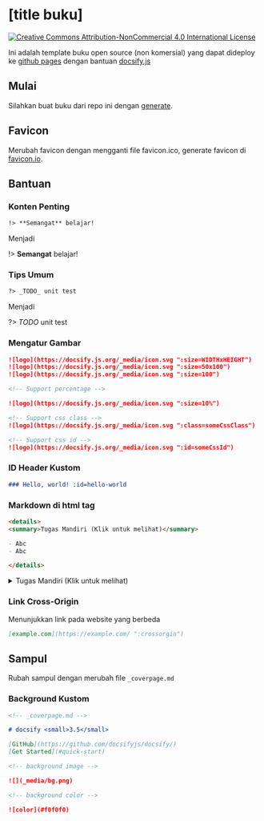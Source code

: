# [title buku]

[![Creative Commons Attribution-NonCommercial 4.0 International License](https://i.creativecommons.org/l/by-nc/4.0/80x15.png)](http://creativecommons.org/licenses/by-nc/4.0/ ":crossorgin")

Ini adalah template buku open source (non komersial) yang dapat dideploy ke [github pages](https://pages.github.com/) dengan bantuan [docsify.js](https://docsify.js.org/)

## Mulai

Silahkan buat buku dari repo ini dengan [generate](https://github.com/hexatester/buku/generate).

## Favicon

Merubah favicon dengan mengganti file favicon.ico, generate favicon di [favicon.io](https://favicon.io/ ":crossorgin").

## Bantuan

### Konten Penting

```md
!> **Semangat** belajar!
```

Menjadi

!> **Semangat** belajar!

### Tips Umum

```md
?> _TODO_ unit test
```

Menjadi

?> _TODO_ unit test

### Mengatur Gambar

```md
![logo](https://docsify.js.org/_media/icon.svg ":size=WIDTHxHEIGHT")
![logo](https://docsify.js.org/_media/icon.svg ":size=50x100")
![logo](https://docsify.js.org/_media/icon.svg ":size=100")

<!-- Support percentage -->

![logo](https://docsify.js.org/_media/icon.svg ":size=10%")

<!-- Support css class -->
![logo](https://docsify.js.org/_media/icon.svg ":class=someCssClass")

<!-- Support css id -->
![logo](https://docsify.js.org/_media/icon.svg ":id=someCssId")
```

### ID Header Kustom

```md
### Hello, world! :id=hello-world
```

### Markdown di html tag

```md
<details>
<summary>Tugas Mandiri (Klik untuk melihat)</summary>

- Abc
- Abc

</details>
```

<details>
<summary>Tugas Mandiri (Klik untuk melihat)</summary>

- Abc
- Abc

</details>

### Link Cross-Origin

Menunjukkan link pada website yang berbeda

```md
[example.com](https://example.com/ ":crossorgin")
```

## Sampul

Rubah sampul dengan merubah file `_coverpage.md`

### Background Kustom

```md
<!-- _coverpage.md -->

# docsify <small>3.5</small>

[GitHub](https://github.com/docsifyjs/docsify/)
[Get Started](#quick-start)

<!-- background image -->

![](_media/bg.png)

<!-- background color -->

![color](#f0f0f0)
```
